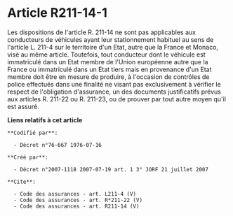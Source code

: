 # Article R211-14-1

Les dispositions de l'article R. 211-14 ne sont pas applicables aux conducteurs de véhicules ayant leur stationnement
habituel au sens de l'article L. 211-4 sur le territoire d'un Etat, autre que la France et Monaco, visé au même article.
Toutefois, tout conducteur dont le véhicule est immatriculé dans un Etat membre de l'Union européenne autre que la France ou
immatriculé dans un Etat tiers mais en provenance d'un Etat membre doit être en mesure de produire, à l'occasion de contrôles
de police effectués dans une finalité ne visant pas exclusivement à vérifier le respect de l'obligation d'assurance, un des
documents justificatifs prévus aux articles R. 211-22 ou R. 211-23, ou de prouver par tout autre moyen qu'il est assuré.

**Liens relatifs à cet article**

	**Codifié par**:

	  - Décret n°76-667 1976-07-16

	**Créé par**:

	  - Décret n°2007-1118 2007-07-19 art. 1 3° JORF 21 juillet 2007

	**Cite**:

	  - Code des assurances - art. L211-4 (V)
	  - Code des assurances - art. R*211-22 (V)
	  - Code des assurances - art. R211-14 (V)
